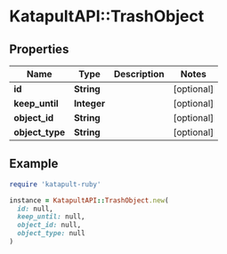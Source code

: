 # KatapultAPI::TrashObject

## Properties

| Name | Type | Description | Notes |
| ---- | ---- | ----------- | ----- |
| **id** | **String** |  | [optional] |
| **keep_until** | **Integer** |  | [optional] |
| **object_id** | **String** |  | [optional] |
| **object_type** | **String** |  | [optional] |

## Example

```ruby
require 'katapult-ruby'

instance = KatapultAPI::TrashObject.new(
  id: null,
  keep_until: null,
  object_id: null,
  object_type: null
)
```


